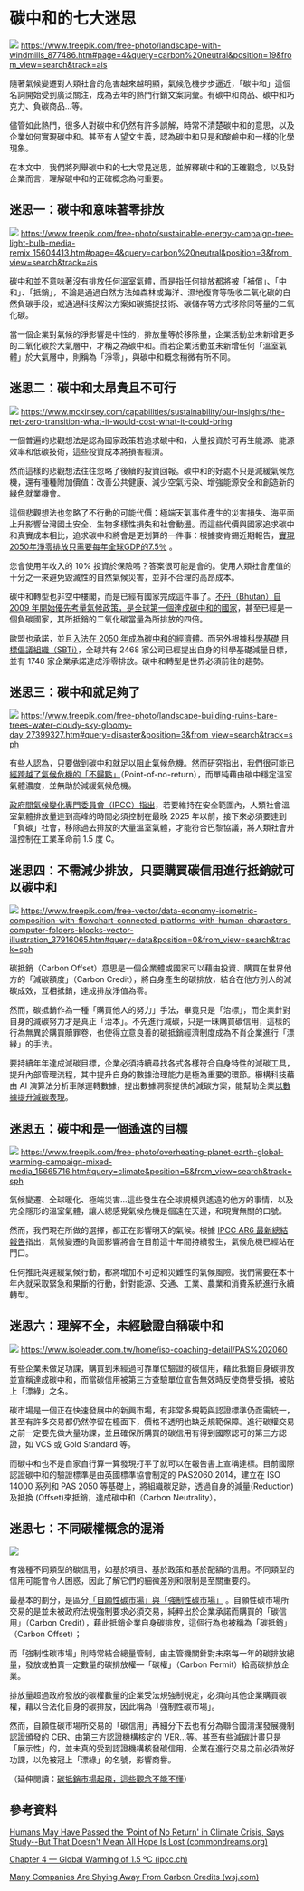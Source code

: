 
# 碳中和的七大迷思

![](../005-Files/Pasted%20image%2020230411143001.png)
https://www.freepik.com/free-photo/landscape-with-windmills_877486.htm#page=4&query=carbon%20neutral&position=19&from_view=search&track=ais


隨著氣候變遷對人類社會的危害越來越明顯，氣候危機步步逼近，「碳中和」這個名詞開始受到廣泛關注，成為去年的熱門行銷文案詞彙。有碳中和商品、碳中和巧克力、負碳商品...等。

儘管如此熱門，很多人對碳中和仍然有許多誤解，時常不清楚碳中和的意思，以及企業如何實現碳中和。甚至有人望文生義，認為碳中和只是和酸鹼中和一樣的化學現象。

在本文中，我們將列舉碳中和的七大常見迷思，並解釋碳中和的正確觀念，以及對企業而言，理解碳中和的正確概念為何重要。

## 迷思一：碳中和意味著零排放

![](../005-Files/Pasted%20image%2020230411142944.png)
https://www.freepik.com/free-photo/sustainable-energy-campaign-tree-light-bulb-media-remix_15604413.htm#page=4&query=carbon%20neutral&position=3&from_view=search&track=ais

碳中和並不意味著沒有排放任何溫室氣體，而是指任何排放都將被「補償」、「中和」、「抵銷」，不論是通過自然方法如森林或海洋、濕地復育等吸收二氧化碳的自然負碳手段，或通過科技解決方案如碳捕捉技術、碳儲存等方式移除同等量的二氧化碳。

當一個企業對氣候的淨影響是中性的，排放量等於移除量，企業活動並未新增更多的二氧化碳於大氣層中，才稱之為碳中和。而若企業活動並未新增任何「溫室氣體」於大氣層中，則稱為「淨零」，與碳中和概念稍微有所不同。



## 迷思二：碳中和太昂貴且不可行

![](../005-Files/截圖%202023-04-06%20下午2.05.16.png)
https://www.mckinsey.com/capabilities/sustainability/our-insights/the-net-zero-transition-what-it-would-cost-what-it-could-bring

一個普遍的悲觀想法是認為國家政策若追求碳中和，大量投資於可再生能源、能源效率和低碳技術，這些投資成本將損害經濟。

然而這樣的悲觀想法往往忽略了後續的投資回報。碳中和的好處不只是減緩氣候危機，還有種種附加價值：改善公共健康、減少空氣污染、增強能源安全和創造新的綠色就業機會。

這個悲觀想法也忽略了不行動的可能代價：極端天氣事件產生的災害損失、海平面上升影響台灣國土安全、生物多樣性損失和社會動盪。而這些代價與國家追求碳中和真實成本相比，追求碳中和將會是更划算的一件事：根據麥肯錫近期報告，[實現2050年淨零排放只需要每年全球GDP的7.5％](https://www.mckinsey.com/capabilities/sustainability/our-insights/the-net-zero-transition-what-it-would-cost-what-it-could-bring)  。

您會使用年收入的 10% 投資於保險嗎？答案很可能是會的。使用人類社會產值的十分之一來避免毀滅性的自然氣候災害，並非不合理的高昂成本。

碳中和轉型也非空中樓閣，而是已經有國家完成這件事了。[不丹（Bhutan）自 2009 年開始優先考量氣候政策，是全球第一個達成碳中和的國家](https://hir.harvard.edu/carbon-negativity-in-bhutan-an-inverse-free-rider-problem/)，甚至已經是一個負碳國家，其所抵銷的二氧化碳當量為所排放的四倍。

歐盟也承諾，並且[入法在 2050 年成為碳中和的經濟體](https://climate.ec.europa.eu/eu-action/european-green-deal/european-climate-law_en)。而另外根據[科學基礎
目標倡議組織（SBTi）](https://sciencebasedtargets.org/)，全球共有 2468 家公司已經提出自身的科學基礎減量目標，並有 1748 家企業承諾達成淨零排放。碳中和轉型是世界必須前往的趨勢。

## 迷思三：碳中和就足夠了

![](../005-Files/Pasted%20image%2020230411142832.png)
https://www.freepik.com/free-photo/landscape-building-ruins-bare-trees-water-cloudy-sky-gloomy-day_27399327.htm#query=disaster&position=3&from_view=search&track=sph

有些人認為，只要做到碳中和就足以阻止氣候危機。然而研究指出，[我們很可能已經跨越了氣候危機的「不歸點」](https://www.commondreams.org/news/2020/11/12/humans-may-have-passed-point-no-return-climate-crisis-says-study-doesnt-mean-all)（Point-of-no-return），而單純藉由碳中穩定溫室氣體濃度，並無助於減緩氣候危機。

[政府間氣候變化專門委員會（IPCC）指出](https://www.ipcc.ch/sr15/chapter/chapter-4/)，若要維持在安全範圍內，人類社會溫室氣體排放量達到高峰的時間必須控制在最晚 2025 年以前，接下來必須要達到「負碳」社會，移除過去排放的大量溫室氣體，才能符合巴黎協議，將人類社會升溫控制在工業革命前 1.5 度 C。


## 迷思四：不需減少排放，只要購買碳信用進行抵銷就可以碳中和

![](../005-Files/Pasted%20image%2020230411142614.png)
https://www.freepik.com/free-vector/data-economy-isometric-composition-with-flowchart-connected-platforms-with-human-characters-computer-folders-blocks-vector-illustration_37916065.htm#query=data&position=0&from_view=search&track=sph

碳抵銷（Carbon Offset）意思是一個企業體或國家可以藉由投資、購買在世界他方的「減碳額度」（Carbon Credit），將自身產生的碳排放，結合在他方別人的減碳成效，互相抵銷，達成排放淨值為零。

然而，碳抵銷作為一種「購買他人的努力」手法，畢竟只是「治標」，而企業針對自身的減碳努力才是真正「治本」。不先進行減碳，只是一昧購買碳信用，這樣的行為無異於購買贖罪卷，也使得立意良善的碳抵銷經濟制度成為不肖企業進行「漂綠」的手法。

要持續年年達成減碳目標，企業必須持續尋找各式各樣符合自身特性的減碳工具，提升內部管理流程，其中提升自身的數據治理能力是極為重要的環節。櫛構科技藉由 AI 演算法分析車隊運轉數據，提出數據洞察提供的減碳方案，能幫助企業[以數據提升減碳表現](https://combogic.com/)。

## 迷思五：碳中和是一個遙遠的目標

![](../005-Files/Pasted%20image%2020230411141923.png)
https://www.freepik.com/free-photo/overheating-planet-earth-global-warming-campaign-mixed-media_15665716.htm#query=climate&position=5&from_view=search&track=sph


氣候變遷、全球暖化、極端災害...這些發生在全球規模與遙遠的他方的事情，以及完全隱形的溫室氣體，讓人總感覺氣候危機是個遠在天邊，和現實無關的口號。

然而，我們現在所做的選擇，都正在影響明天的氣候。根據 [IPCC AR6 最新總結報告](https://combogic.com/blog/ipcc-ar6-what-to-know.html)指出，氣候變遷的負面影響將會在目前這十年間持續發生，氣候危機已經站在門口。 

任何推託與遲緩氣候行動，都將增加不可逆和災難性的氣候風險。我們需要在本十年內就采取緊急和果斷的行動，針對能源、交通、工業、農業和消費系統進行永續轉型。



## 迷思六：理解不全，未經驗證自稱碳中和

![](../005-Files/Pasted%20image%2020230406151727.png)
https://www.isoleader.com.tw/home/iso-coaching-detail/PAS%202060

有些企業未做足功課，購買到未經過可靠單位驗證的碳信用，藉此抵銷自身碳排放並宣稱達成碳中和，而當碳信用被第三方查驗單位宣告無效時反使商譽受損，被貼上「漂綠」之名。

碳市場是一個正在快速發展中的新興市場，有非常多規範與認證標準仍亟需統一，甚至有許多交易都仍然停留在檯面下，價格不透明也缺乏規範保障。進行碳權交易之前一定要先做大量功課，並且確保所購買的碳信用有得到國際認可的第三方認證，如 VCS 或 Gold Standard 等。

而碳中和也不是自家自行算一算發現打平了就可以在報告書上宣稱達標。目前國際認證碳中和的驗證標準是由英國標準協會制定的 PAS2060:2014，建立在 ISO 14000 系列和 PAS 2050 等基礎上，將組織碳足跡，透過自身的減量(Reduction)及抵換 (Offset)來抵銷，達成碳中和（Carbon Neutrality）。


## 迷思七：不同碳權概念的混淆

![](../005-Files/Pasted%20image%2020230411141736.png)

有幾種不同類型的碳信用，如基於項目、基於政策和基於配額的信用。不同類型的信用可能會令人困惑，因此了解它們的細微差別和限制是至關重要的。

最基本的劃分，是區分[「自願性碳市場」與「強制性碳市場」](https://combogic.com/blog/content_1.html) 。自願性碳市場所交易的是並未被政府法規強制要求必須交易，純粹出於企業承諾而購買的「碳信用」（Carbon Credit），藉此抵銷企業自身碳排放，這個行為也被稱為「碳抵銷」（Carbon Offset）；

而「強制性碳市場」則時常結合總量管制，由主管機關針對未來每一年的碳排放總量，發放或拍賣一定數量的碳排放權—「碳權」（Carbon Permit）給高碳排放企業。

排放量超過政府發放的碳權數量的企業受法規強制規定，必須向其他企業購買碳權，藉以合法化自身的碳排放，因此稱為「強制性碳市場」。

然而，自願性碳市場所交易的「碳信用」再細分下去也有分為聯合國清潔發展機制認證頒發的 CER、由第三方認證機構核定的 VER...等。甚至有些減碳計畫只是「展示性」的，並未真的受到認證機構核發碳信用，企業在進行交易之前必須做好功課，以免被冠上「漂綠」的名號，影響商譽。

（延伸閱讀：[碳抵銷市場起飛，這些觀念不能不懂](https://combogic.com/blog/carbon-offset-basics.html)）

## 參考資料


[Humans May Have Passed the 'Point of No Return' in Climate Crisis, Says Study--But That Doesn't Mean All Hope Is Lost (commondreams.org)](https://www.commondreams.org/news/2020/11/12/humans-may-have-passed-point-no-return-climate-crisis-says-study-doesnt-mean-all)

[Chapter 4 — Global Warming of 1.5 ºC (ipcc.ch)](https://www.ipcc.ch/sr15/chapter/chapter-4/)

[Many Companies Are Shying Away From Carbon Credits (wsj.com)](https://www.wsj.com/articles/many-companies-are-shying-away-from-carbon-credits-11673900838)